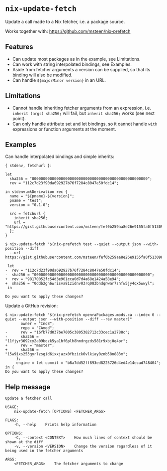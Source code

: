 `nix-update-fetch`
===

Update a call made to a Nix fetcher, i.e. a package source.

Works together with:
https://github.com/msteen/nix-prefetch

Features
---

* Can update most packages as in the example, see Limitations.
* Can work with string interpolated bindings, see Examples.
* Aside from fetcher arguments a version can be supplied, so that its binding will also be modified.
* Can handle `${majorMinor version}` in an URL.

Limitations
---

* Cannot handle inheriting fetcher arguments from an expression, i.e. `inherit (args) sha256;` will fail, but `inherit sha256;` works (see next point).
* Can only handle attribute set and let bindings, so it cannot handle `with` expressions or function arguments at the moment.

Examples
---

Can handle interpolated bindings and simple inherits:

```
{ stdenv, fetchurl }:

let
  sha256 = "0000000000000000000000000000000000000000000000000000";
  rev = "112c7d23f90da692927b76f7284c8047e50fdc14";

in stdenv.mkDerivation rec {
  name = "${pname}-${version}";
  pname = "test";
  version = "0.1.0";

  src = fetchurl {
    inherit sha256;
    url = "https://gist.githubusercontent.com/msteen/fef0b259aa8e26e9155fa0f51309892c/raw/${rev}/test.txt";
  };
}
```

```
$ nix-update-fetch "$(nix-prefetch test --quiet --output json --with-position --diff
  --url https://gist.githubusercontent.com/msteen/fef0b259aa8e26e9155fa0f51309892c/raw/98170052fc54d3e901cca0d7d4a68e1424a58e94/test.txt)"

 let
-  rev = "112c7d23f90da692927b76f7284c8047e50fdc14";
-  sha256 = "0000000000000000000000000000000000000000000000000000";
+  rev = "98170052fc54d3e901cca0d7d4a68e1424a58e94";
+  sha256 = "0ddb2gn6wrisva81zidnv03rq083bndqnwar7zhfw5jy4qx5wwyl";
 in

Do you want to apply these changes?
```

Update a GitHub revision:

```
$ nix-update-fetch "$(nix-prefetch openraPackages.mods.ca --index 0 --quiet --output json --with-position --diff --rev master)"
       owner = "Inq8";
       repo = "CAmod";
-      rev = "16fb77d037be7005c3805382712c33cec1a2788c";
-      sha256 = "11fjyr3692cy2a09bqzk5ya1hf6plh8hmdrgzds581r9xbj0q4pr";
+      rev = "master";
+      sha256 = "15w91xs253gyrlzsgid6ixxjazx0fbzick6vlkiay0znb58n883m";
     };
     engine = let commit = "b8a7dd52ff893ed8225726d4ed4e14ecad748404"; in {
Do you want to apply these changes?
```

Help message
---

```
Update a fetcher call

USAGE:
    nix-update-fetch [OPTIONS] <FETCHER_ARGS>

FLAGS:
    -h, --help    Prints help information

OPTIONS:
    -C, --context <CONTEXT>    How much lines of context should be shown at the diff
    -v, --version <VERSION>    Change the version regardless of it being used in the fetcher arguments

ARGS:
    <FETCHER_ARGS>    The fetcher arguments to change
```
